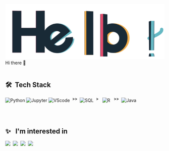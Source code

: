 <img src="https://github.com/dheerajkotwani/dheerajkotwani/blob/master/hello.gif" alt="hello-gif">
<br>
 Hi there 👋

  <br>


<br>

## 🛠 &nbsp;Tech Stack
![Python](https://img.shields.io/badge/-Python-05122A?style=flat&logo=python) 
![Jupyter](https://img.shields.io/badge/-Jupyter-05122A?style=flat&logo=Jupyter)
![VScode](https://img.shields.io/badge/-VScode-05122A?style=flat&logo=visual-studio-code&logoColor=007ACC)
&nbsp;<sup>__>>__</sup>&nbsp;
![SQL](https://img.shields.io/badge/-SQL-05122A?style=flat&logo=MySQL&logoColor=00758F)&nbsp; <sup>__>__</sup> &nbsp;
![R](https://img.shields.io/badge/-R-05122A?style=flat&logo=R&logoColor=276DC3)
&nbsp; <sup>__>>__</sup>&nbsp; 
![Java](https://img.shields.io/badge/-Java-05122A?style=flat&logo=Java&logoColor=FFA518)

<br>
<br>

## ✨ &nbsp; I'm interested in
![](https://img.shields.io/badge/-DataScience-05122A?style=fla&logo=NumPy)&nbsp;
![](https://img.shields.io/badge/-DataAnalysis-05122A?style=flat&logo=pandas)&nbsp;
![](https://img.shields.io/badge/-MachineLearning-05122A?style=flat&logo=scikit-learn)&nbsp;
![](https://img.shields.io/badge/-DeepLearning-05122A?style=flat&logo=pytorch)&nbsp;

<!--
**ChoiHongrok/ChoiHongrok** is a ✨ _special_ ✨ repository because its `README.md` (this file) appears on your GitHub profile.

Here are some ideas to get you started:

- 🔭 I’m currently working on ...
- 🌱 I’m currently learning ...
- 👯 I’m looking to collaborate on ...
- 🤔 I’m looking for help with ...
- 💬 Ask me about ...
- 📫 How to reach me: ...
- 😄 Pronouns: ...
- ⚡ Fun fact: ...
👨‍💻
-->
